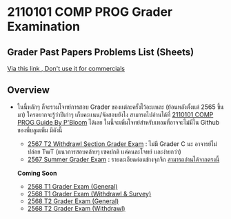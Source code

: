 # 2110101 COMP PROG Grader Examination

## Grader **Past Papers** Problems List (Sheets)
[Via this link , Don't use it for commercials](https://docs.google.com/spreadsheets/d/1Lnr0fJUAuTAKb0WXEis1gX0B1XdrFbnvktUbIbZEKAQ/edit?gid=663663241#gid=663663241)

## Overview
- ในนี้หลักๆ ก็จะรวมโจทย์การสอบ Grader ของเเต่ละครั้งไว้อะเเหละ (ย้อนหลังตั้งเเต่ 2565 ขึ้นมา) ใครอยากจะรู้ว่าปีเก่าๆ เก็บคะเเนน/จัดสอบยังไง สามารถไปอ่านได้ที่ [2110101 COMP PROG Guide By P'Bloom](https://drive.google.com/file/d/1MobiIMdO5ejGxo801d9RZENZJnBddpBg/view) ได้เลย ในนี้จะเพิ่มโจทย์สำหรับเทอมที่อาจจะไม่มีใน Github ของพี่บลูมเพิ่ม มีดังนี้
  - [2567 T2 Withdrawl Section Grader Exam]() : ไม่มี Grader C นะ อาจารย์ไม่ปล่อย TwT (แนวการสอบคล้ายๆ เซคปกติ เเค่คนละโจทย์ เเละง่ายกว่า)
  - [2567 Summer Grader Exam]() : รายละเอียดค่อนข้างจุกจิก [สามารถอ่านได้จากตรงนี้](https://github.com/NuBFightForMyDream/2110101-Computer-Programming/blob/main/101_Past%20Papers/2024%20Summer%20(108)%20Grader%20Exam/README.md)
 
  **Coming Soon**
  - [2568 T1 Grader Exam (General)]()
  - [2568 T1 Grader Exam (Withdrawl & Survey)]()
  - [2568 T2 Grader Exam (General)]()
  - [2568 T2 Grader Exam (Withdrawl)]()

 
